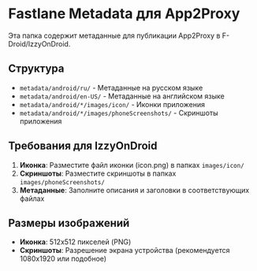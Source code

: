 # Fastlane Metadata для App2Proxy

Эта папка содержит метаданные для публикации App2Proxy в F-Droid/IzzyOnDroid.

## Структура

- `metadata/android/ru/` - Метаданные на русском языке
- `metadata/android/en-US/` - Метаданные на английском языке
- `metadata/android/*/images/icon/` - Иконки приложения
- `metadata/android/*/images/phoneScreenshots/` - Скриншоты приложения

## Требования для IzzyOnDroid

1. **Иконка**: Разместите файл иконки (icon.png) в папках `images/icon/`
2. **Скриншоты**: Разместите скриншоты в папках `images/phoneScreenshots/`
3. **Метаданные**: Заполните описания и заголовки в соответствующих файлах

## Размеры изображений

- **Иконка**: 512x512 пикселей (PNG)
- **Скриншоты**: Разрешение экрана устройства (рекомендуется 1080x1920 или подобное)
